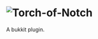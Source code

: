 ![Torch-of-Notch](http://dev.bukkit.org/media/images/55/823/TorchofNotch.png)
==============

A bukkit plugin.
